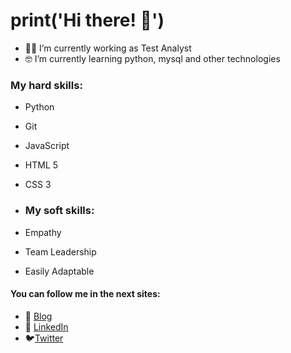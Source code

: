 # print('Hi there! 👋')

- 👨‍💻 I’m currently working as Test Analyst
- 🤓 I’m currently learning python, mysql and other technologies

### My hard skills:
- Python
- Git
- JavaScript
- HTML 5
- CSS 3

- ### My soft skills:
- Empathy
- Team Leadership
- Easily Adaptable

#### You can follow me in the next sites:
- 📝 [Blog](https://tomasmoralesvera.blogspot.com/ "Blog")
- 💼 [LinkedIn](https://www.linkedin.com/in/tomasmoralesvera/ "LinkedIn")
- 🐦[Twitter](https://twitter.com/moralestomm "Twitter")
